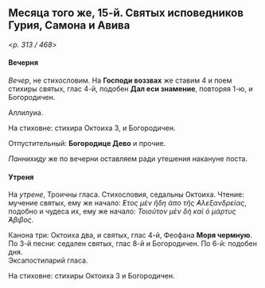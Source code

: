 
## Месяца того же, 15-й. Святых исповедников Гурия, Самона и Авива

<*p. 313 / 468*>

#### Вечерня

*Вечер*, не стихословим. На **Господи воззвах** же ставим 4 и поем стихиры святых, глас 4-й, 
подобен **Дал еси знамение**, повторяя 1-ю, и Богородичен. 

Аллилуиа. 

На стиховне: стихира Октоиха 3, и Богородичен.

Отпустительный: **Богородице Дево** и прочие. 

*Паннихиду* же по вечерни оставляем ради утешения накануне поста. 

#### Утреня

На *утрене*, Троичны гласа. Стихословия, седальны Октоиха. Чтение: мучение святых, ему же начало: 
*̓́Ετος μὲν ἤδη ἀπο τῆς ̓Αλεξανδρείας*, подобно и чудеса их, ему же начало: *Τοιοῦτον μὲν δὴ καὶ ὁ μάρτυς ̓́Αβιβος*.  

Канона три: Октоиха два, и святых, глас 4-й, Феофана **Моря чермную**.
По 3-й песни: седален святых, глас 8-й и Богородичен. 
По 6-й: подобен дня.  
Эксапостиларий гласа. 

На стиховне: стихиры Октоиха 3 и Богородичен. 
